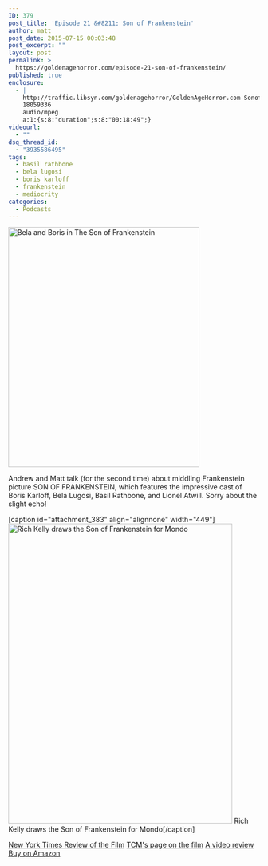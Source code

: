 ```yaml
---
ID: 379
post_title: 'Episode 21 &#8211; Son of Frankenstein'
author: matt
post_date: 2015-07-15 00:03:48
post_excerpt: ""
layout: post
permalink: >
  https://goldenagehorror.com/episode-21-son-of-frankenstein/
published: true
enclosure:
  - |
    http://traffic.libsyn.com/goldenagehorror/GoldenAgeHorror.com-SonofFrankenstein.mp3
    18059336
    audio/mpeg
    a:1:{s:8:"duration";s:8:"00:18:49";}
videourl:
  - ""
dsq_thread_id:
  - "3935586495"
tags:
  - basil rathbone
  - bela lugosi
  - boris karloff
  - frankenstein
  - mediocrity
categories:
  - Podcasts
---
```

<img src="http://goldenagehorror.com/wp-content/uploads/2015/07/Bela-Ygor4.jpg" alt="Bela and Boris in The Son of Frankenstein" width="383" height="480" class="alignnone size-full wp-image-381" />

Andrew and Matt talk (for the second time) about middling Frankenstein picture SON OF FRANKENSTEIN, which features the impressive cast of Boris Karloff, Bela Lugosi, Basil Rathbone, and Lionel Atwill. Sorry about the slight echo!

[caption id="attachment_383" align="alignnone" width="449"]<img src="http://goldenagehorror.com/wp-content/uploads/2015/07/Mondo-Rich-Kelly-Son-of-Frankenstein-449x600.jpg" alt="Rich Kelly draws the Son of Frankenstein for Mondo" width="449" height="600" class="size-full wp-image-383" /> Rich Kelly draws the Son of Frankenstein for Mondo[/caption]

<a href="http://www.nytimes.com/movies/movie/45612/Son-of-Frankenstein/overview">New York Times Review of the Film</a>
<a href="http://www.tcm.com/tcmdb/title/90804/Son-of-Frankenstein/">TCM's page on the film</a>
<a href="http://cinemassacre.com/2011/10/03/3-son-of-frankenstein/">A video review</a>
<a href="http://www.amazon.com/gp/product/B00005LC4L/ref=as_li_tl?ie=UTF8&camp=1789&creative=390957&creativeASIN=B00005LC4L&linkCode=as2&tag=cthudice-20&linkId=4DMAMBVBQOKWH73Z">Buy on Amazon</a><img src="http://ir-na.amazon-adsystem.com/e/ir?t=cthudice-20&l=as2&o=1&a=B00005LC4L" width="1" height="1" border="0" alt="" style="border:none !important; margin:0px !important;" />